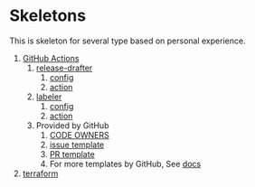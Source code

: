 # Skeletons
This is skeleton for several type based on personal experience.

1. [GitHub Actions](.github)
   1. [release-drafter](https://github.com/marketplace/actions/release-drafter)
      1. [config](.github/release-drafter.yml)
      2. [action](.github/workflows/release-drafter.yml)
   2. [labeler](https://github.com/marketplace/actions/labeler)
      1. [config](.github/labeler.yml)
      2. [action](.github/workflows/labeler.yml)
   3. Provided by GitHub
      1. [CODE OWNERS](.github/CODEOWNERS)
      2. [issue template](.github/issue_template.md)
      3. [PR template](.github/pull_request_template.md)
      4. For more templates by GitHub, See [docs](https://docs.github.com/en/communities/setting-up-your-project-for-healthy-contributions/creating-a-default-community-health-file)
2. [terraform](terraform)